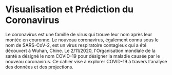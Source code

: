 # Visualisation et Prédiction du Coronavirus

Le coronavirus est une famille de virus qui trouve leur nom après leur montée en couronne. Le nouveau
coronavirus, également connu sous le nom de SARS-CoV-2, est un virus respiratoire contagieux qui
a été découvert à Wuhan, Chine. Le 2/11/2020, l'Organisation mondiale de la santé a désigné le
nom COVID-19 pour désigner la maladie causée par le nouveau coronavirus. Ce cahier vise à
explorer COVID-19 à travers l'analyse des données et des projections.
